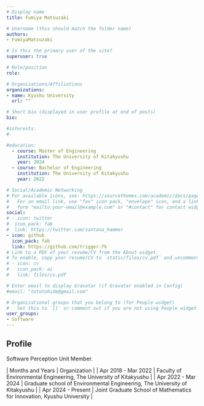 ```yaml
---
# Display name
title: Fumiya Matsuzaki

# Username (this should match the folder name)
authors:
- FumiyaMatsuzaki

# Is this the primary user of the site?
superuser: true

# Role/position
role: 

# Organizations/Affiliations
organizations:
- name: Kyushu University
  url: ""

# Short bio (displayed in user profile at end of posts)
bio: 

#interests:
#- 

#education:
  - course: Master of Engineering
    institution: The University of Kitakyushu
    year: 2024
  - course: Bachelor of Engineering
    institution: The University of Kitakyushu
    year: 2022

# Social/Academic Networking
# For available icons, see: https://sourcethemes.com/academic/docs/page-builder/#icons
#   For an email link, use "fas" icon pack, "envelope" icon, and a link in the
#   form "mailto:your-email@example.com" or "#contact" for contact widget.
social:
# - icon: twitter
#  icon_pack: fab
#  link: https://twitter.com/santana_hammer
- icon: github
  icon_pack: fab
  link: https://github.com/trigger-fk
# Link to a PDF of your resume/CV from the About widget.
# To enable, copy your resume/CV to `static/files/cv.pdf` and uncomment the lines below.
# - icon: cv
#   icon_pack: ai
#   link: files/cv.pdf

# Enter email to display Gravatar (if Gravatar enabled in Config)
#email: "tototohide@gmail.com"

# Organizational groups that you belong to (for People widget)
#   Set this to `[]` or comment out if you are not using People widget.
user_groups:
- Software
---
```


## Profile
Software Perception Unit Member.

| Months and Years | Organization |
| Apr 2018 - Mar 2022 | Faculty of Environmental Engineering, The University of Kitakyushu |
| Apr 2022 - Mar 2024 | Graduate school of Environmental Engineering, The University of Kitakyushu |
| Apr 2024 - Present | Joint Graduate School of Mathematics for Innovation, Kyushu University |